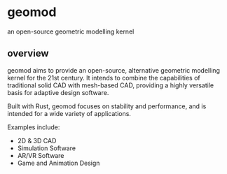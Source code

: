 # geomod

an open-source geometric modelling kernel

## overview

geomod aims to provide an open-source, alternative geometric modelling kernel for the 21st century. 
It intends to combine the capabilities of traditional solid CAD with mesh-based CAD, 
providing a highly versatile basis for adaptive design software.

Built with Rust, geomod focuses on stability and performance, and is intended for a wide variety of applications.

Examples include:
- 2D & 3D CAD
- Simulation Software
- AR/VR Software
- Game and Animation Design

